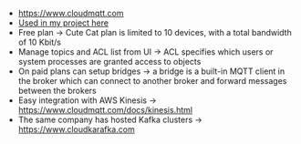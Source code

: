 * https://www.cloudmqtt.com
* [Used in my project here](https://www.hackster.io/robin-cole/micropython-leak-detector-with-adafruit-and-home-assistant-a2fa9e#toc-cloudmqtt-10)
* Free plan -> Cute Cat plan is limited to 10 devices, with a total bandwidth of 10 Kbit/s
* Manage topics and ACL list from UI -> ACL specifies which users or system processes are granted access to objects
* On paid plans can setup bridges -> a bridge is a built-in MQTT client in the broker which can connect to another broker and forward messages between the brokers
* Easy integration with AWS Kinesis -> https://www.cloudmqtt.com/docs/kinesis.html
* The same company has hosted Kafka clusters -> https://www.cloudkarafka.com